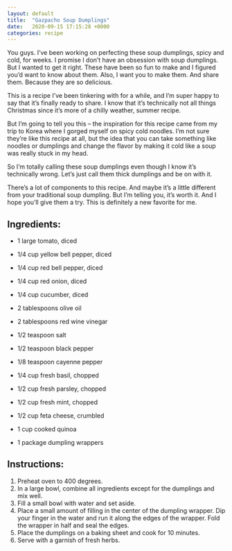 ```yaml
---
layout: default
title:  "Gazpacho Soup Dumplings"
date:   2020-09-15 17:15:28 +0000
categories: recipe
---
```

You guys. I’ve been working on perfecting these soup dumplings, spicy and cold, for weeks. I promise I don’t have an obsession with soup dumplings. But I wanted to get it right. These have been so fun to make and I figured you’d want to know about them. Also, I want you to make them. And share them. Because they are so delicious.

This is a recipe I’ve been tinkering with for a while, and I’m super happy to say that it’s finally ready to share. I know that it’s technically not all things Christmas since it’s more of a chilly weather, summer recipe.

But I’m going to tell you this – the inspiration for this recipe came from my trip to Korea where I gorged myself on spicy cold noodles. I’m not sure they’re like this recipe at all, but the idea that you can take something like noodles or dumplings and change the flavor by making it cold like a soup was really stuck in my head.

So I’m totally calling these soup dumplings even though I know it’s technically wrong. Let’s just call them thick dumplings and be on with it.

There’s a lot of components to this recipe. And maybe it’s a little different from your traditional soup dumpling. But I’m telling you, it’s worth it. And I hope you’ll give them a try. This is definitely a new favorite for me.


## Ingredients:

- 1 large tomato, diced

- 1/4 cup yellow bell pepper, diced

- 1/4 cup red bell pepper, diced

- 1/4 cup red onion, diced

- 1/4 cup cucumber, diced

- 2 tablespoons olive oil

- 2 tablespoons red wine vinegar

- 1/2 teaspoon salt

- 1/2 teaspoon black pepper

- 1/8 teaspoon cayenne pepper

- 1/4 cup fresh basil, chopped

- 1/2 cup fresh parsley, chopped

- 1/2 cup fresh mint, chopped

- 1/2 cup feta cheese, crumbled

- 1 cup cooked quinoa

- 1 package dumpling wrappers


## Instructions:

1. Preheat oven to 400 degrees.
2. In a large bowl, combine all ingredients except for the dumplings and mix well.
3. Fill a small bowl with water and set aside.
4. Place a small amount of filling in the center of the dumpling wrapper. Dip your finger in the water and run it along the edges of the wrapper. Fold the wrapper in half and seal the edges.
5. Place the dumplings on a baking sheet and cook for 10 minutes.
6. Serve with a garnish of fresh herbs.

